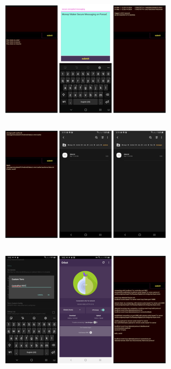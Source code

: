 ![_MM_Messaging_UI_](_MM_v0.11.0_.png)


<br />


![_MM_file_cache_storage_](_MM_v0.22.0_.png)



<br />


![_MM_hidden_service_id_](_MM_v0.33.0_.png)
